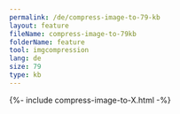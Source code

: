 ```yaml
---
permalink: /de/compress-image-to-79-kb
layout: feature
fileName: compress-image-to-79kb
folderName: feature
tool: imgcompression
lang: de
size: 79
type: kb
---
```


{%- include compress-image-to-X.html -%}
